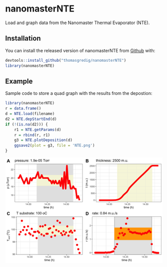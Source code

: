 # nanomasterNTE

<!-- badges: start -->
<!-- badges: end -->

Load and graph data from the Nanomaster Thermal Evaporator (NTE).

## Installation

You can install the released version of nanomasterNTE from [Github](https://github.com/thomasgredig/nanomasterNTE) with:

``` r
devtools::install_github("thomasgredig/nanomasterNTE")
library(nanomasterNTE)
```

## Example

Sample code to store a quad graph with the results from the depostion:

``` r
library(nanomasterNTE)
r = data.frame()
d = NTE.load(filename)
d2 = NTE.depStartEnd(d)
if (!(is.na(d2))) {
    r1 = NTE.getParams(d)
    r = rbind(r, r1)
    g3 = NTE.plotDeposition(d)
    ggsave2(plot = g3, file = 'NTE.png')
}
```

![Sample Output with (A) pressure plot (B) thickness graph (C) substrate temperature graph, and (D) deposition rate](NTE-deposition-SL20190618Si3-20190618.png)
